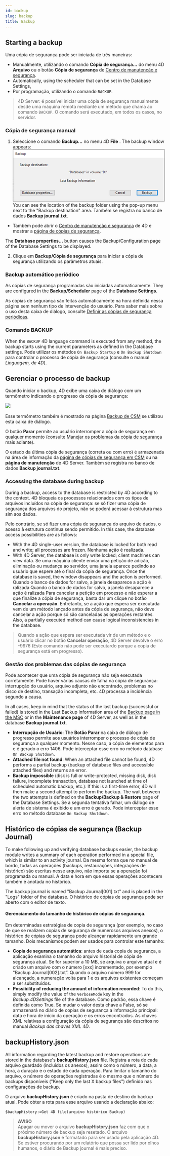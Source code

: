 ```yaml
---
id: backup
slug: backup
title: Backup
---
```



## Starting a backup

Uma cópia de segurança pode ser iniciada de três maneiras:

- Manualmente, utilizando o comando **Cópia de segurança...** do menu 4D **Arquivo** ou o botão **Cópia de segurança** de [Centro de manutenção e segurança](MSC/backup.md).
- Automatically, using the scheduler that can be set in the Database Settings,
- Por programação, utilizando o comando `BACKUP`.

> 4D Server: é possível iniciar uma cópia de segurança manualmente desde uma máquina remota mediante um método que chama ao comando `BACKUP`. O comando será executado, em todos os casos, no servidor.

### Cópia de segurança manual

1. Seleccione o comando **Backup...** no menu 4D **File** . The backup window appears: ![](../assets/en/Backup/backup01.png) You can see the location of the backup folder using the pop-up menu next to the "Backup destination" area. Também se registra no banco de dados **Backup journal.txt**.

- Também pode abrir o [Centro de manutenção e segurança](MSC/overview.md) de 4D e mostrar a [página de cópias de segurança](MSC/backup.md).

The **Database properties...** button causes the Backup/Configuration page of the Database Settings to be displayed.

 2. Clique em **Backup/Cópia de segurança** para iniciar a cópia de segurança utilizando os parâmetros atuais.

### Backup automático periódico

As cópias de segurança programadas são iniciadas automaticamente. They are configured in the **Backup/Scheduler** page of the **Database Settings**.

As cópias de segurança são feitas automaticamente na hora definida nessa página sem nenhum tipo de intervenção do usuário. Para saber mais sobre o uso desta caixa de diálogo, consulte [Definir as cópias de segurança periódicas](settings.md#scheduler).

### Comando BACKUP

When the `BACKUP` 4D language command is executed from any method, the backup starts using the current parameters as defined in the Database settings. Pode utilizar os métodos `On Backup Startup` e `On Backup Shutdown` para controlar o processo de cópia de segurança (consulte o manual *Linguagem, de 4D*).

## Gerenciar o processo de  backup

Quando iniciar o backup, 4D exibe uma caixa de diálogo com um termômetro indicando o progresso da cópia de segurança:

![](../assets/en/Backup/backupProgress.png)

Esse termômetro também é mostrado na página [Backup de CSM](MSC/backup.md) se utilizou esta caixa de diálogo.

O botão **Parar** permite ao usuário interromper a cópia de segurança em qualquer momento (consulte [Manejar os problemas da cópia de segurança](backup.md#handling-backup-issues) mais adiante).

O estado da última cópia de segurança (correta ou com erro) é armazenada na área de informação da [página de cópias de segurança em CSM](MSC/backup.md) ou na **página de manutenção** de 4D Server. Também se registra no banco de dados **Backup journal.txt**.

### Accessing the database during backup

During a backup, access to the database is restricted by 4D according to the context. 4D bloqueia os processos relacionados com os tipos de arquivos incluídos na cópia de segurança: se só fizer uma cópia de segurança dos arquivos do projeto, não se poderá acessar à estrutura mas sim aos dados.

Pelo contrário, se só fizer uma cópia de segurança do arquivo de dados, o acesso à estrutura continua sendo permitido. In this case, the database access possibilities are as follows:

- With the 4D single-user version, the database is locked for both read and write; all processes are frozen. Nenhuma ação é realizada.
- With 4D Server, the database is only write locked; client machines can view data. Se uma máquina cliente enviar uma petição de adição, eliminação ou mudança ao servidor, uma janela aparece pedindo ao usuário que espere até o final da cópia de segurança. Once the database is saved, the window disappears and the action is performed. Quando o banco de dados for salvo, a janela desaparece a ação é ralizada Quando o banco de dados for salvo, a janela desaparece a ação é ralizada Para cancelar a petição em processo e não esperar a que finalize a cópia de segurança, basta dar um clique no botão **Cancelar a operação**. Entretanto, se a ação que espera ser executada vem de um método lançado antes da cópia de segurança, não deve cancelar a ação porque só são canceladas as operações restantes. Also, a partially executed method can cause logical inconsistencies in the database.

> Quando a ação que espera ser executada vir de um método e o usuário clicar no botão **Cancelar operação**, 4D Server devolve o erro -9976 (Este comando não pode ser executardo porque a copia de segurança está em progresso).

### Gestão dos problemas das cópias de segurança

Pode acontecer que uma cópia de segurança não seja executada corretamente. Pode haver várias causas de falha na cópia de segurança: interrupção do usuário, arquivo adjunto não encontrado, problemas no disco de destino, transação incompleta, etc. 4D processa a incidência segundo a causa.

In all cases, keep in mind that the status of the last backup (successful or failed) is stored in the Last Backup Information area of the [Backup page in the MSC](MSC/backup.md) or in the **Maintenance page** of 4D Server, as well as in the database **Backup journal.txt**.

- **Interrupção de Usuário**: The **Botão Parar** na caixa de diálogo de progresso permite aos usuários interromper o processo de cópia de segurança a qualquer momento. Nesse caso, a cópia de elementos para e é gerado o erro 1406. Pode interceptar esse erro no método database `On Backup Shutdown`.
- **Attached file not found**: When an attached file cannot be found, 4D performs a partial backup (backup of database files and accessible attached files) and returns an error.
- **Backup impossible** (disk is full or write-protected, missing disk, disk failure, incomplete transaction, database not launched at time of scheduled automatic backup, etc.): If this is a first-time error, 4D will then make a second attempt to perform the backup. The wait between the two attempts is defined on the **Backup/Backup & Restore** page of the Database Settings. Se a segunda tentativa falhar, um diálogo de alerta de sistema é exibido e um erro é gerado. Pode interceptar esse erro no método database `On Backup Shutdown`.

## Histórico de cópias de segurança (Backup Journal)

To make following up and verifying database backups easier, the backup module writes a summary of each operation performed in a special file, which is similar to an activity journal. Da mesma forma que no manual de bordo, todas as operações (backups, restaurações, integrações de histórico) são escritas nesse arquivo, não importa se a operação foi programada ou manual. A data e hora em que essas operações acontecem também é anotada no histórico.

The backup journal is named "Backup Journal[001].txt" and is placed in the "Logs" folder of the database. O histórico de cópias de segurança pode ser aberto com o editor de texto.

#### Gerenciamento do tamanho de histórico de cópias de segurança.

Em determinadas estratégias de copia de segurança (por exemplo, no caso de que se realizem copias de segurança de numerosos arquivos anexos), o histórico de cópias de segurança pode alcançar rapidamente um grande tamanho. Dois mecanismos podem ser usados para controlar este tamanho:

- **Copia de segurança automática**: antes de cada copia de segurança, a aplicação examina o tamanho do arquivo historial de cópia de segurança atual. Se for superior a 10 MB, se arquiva o arquivo atual e é criado um arquivo com o número [xxx] incrementado, por exemplo "Backup Journal[002].txt”. Quando o arquivo número 999 for alcançado, a numeração volta para 1 e os arquivos existentes começam a ser substituídos.
- **Possibility of reducing the amount of information recorded**: To do this, simply modify the value of the `VerboseMode` key in the *Backup.4DSettings* file of the database. Como padrão, essa chave é definida como True. Se mudar o valor desta chave a False, só se armazenará no diário de copias de segurança a informação principal: data e hora de inicio da operação  e os erros encontrados. As chaves XML relativas a configuração da cópia de segurança são descritos no manual *Backup das chaves XML 4D*.

## backupHistory.json

All information regarding the latest backup and restore operations are stored in the database's **backupHistory.json** file. Registra a rota de cada arquivo guardado (incluídos os anexos), assim como o número, a data, a hora, a duração e o estado de cada operação. Para limitar o tamanho do arquivo, o número de operações registradas é o mesmo que o número de backups disponíveis ("Keep only the last X backup files") definido nas configurações de backup.

O arquivo **backupHistory.json** é criado na pasta de destino do backup atual. Pode obter a rota para esse arquivo usando a declaração abaixo:

```4d
$backupHistory:=Get 4D file(arquivo histórico Backup)
```
> **AVISO**  
> Apagar ou mover o arquivo **backupHistory.json** faz com que o próximo número de backup seja resetado.
> O arquivo **backupHistory.json** é formatado para ser usado pela aplicação 4D. Se estiver procurando por um relatório que possa ser lido por olhos humanos, o diário de Backup journal é mais preciso.
